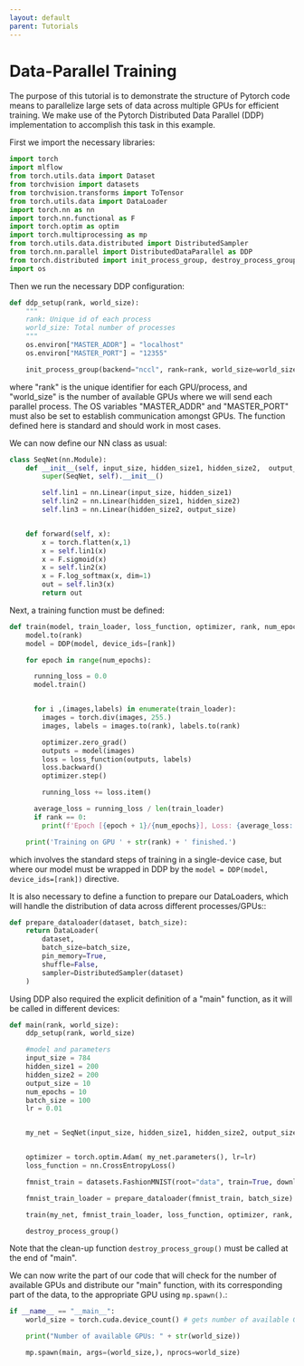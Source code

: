 ```yaml
---
layout: default
parent: Tutorials
---
```

Data-Parallel Training
======================
The purpose of this tutorial is to demonstrate the structure of Pytorch code means to parallelize large sets of data across multiple GPUs for efficient training. We make use of the Pytorch Distributed Data Parallel (DDP) implementation to accomplish this task in this example.

First we import the necessary libraries:
```python
import torch
import mlflow
from torch.utils.data import Dataset
from torchvision import datasets
from torchvision.transforms import ToTensor
from torch.utils.data import DataLoader
import torch.nn as nn
import torch.nn.functional as F
import torch.optim as optim
import torch.multiprocessing as mp
from torch.utils.data.distributed import DistributedSampler
from torch.nn.parallel import DistributedDataParallel as DDP
from torch.distributed import init_process_group, destroy_process_group
import os
```

Then we run the necessary DDP configuration:
```python
def ddp_setup(rank, world_size):
    """
    rank: Unique id of each process
    world_size: Total number of processes
    """
    os.environ["MASTER_ADDR"] = "localhost"
    os.environ["MASTER_PORT"] = "12355"

    init_process_group(backend="nccl", rank=rank, world_size=world_size)
``` 
where "rank" is the unique identifier for each GPU/process, and "world_size" is the number of available GPUs where we will send each parallel process. The OS variables "MASTER_ADDR" and "MASTER_PORT" must also be set to establish communication amongst GPUs. The function defined here is standard and should work in most cases.

We can now define our NN class as usual:
```python
class SeqNet(nn.Module):
    def __init__(self, input_size, hidden_size1, hidden_size2,  output_size):
        super(SeqNet, self).__init__()

        self.lin1 = nn.Linear(input_size, hidden_size1)
        self.lin2 = nn.Linear(hidden_size1, hidden_size2)
        self.lin3 = nn.Linear(hidden_size2, output_size)


    def forward(self, x):
        x = torch.flatten(x,1)
        x = self.lin1(x)
        x = F.sigmoid(x)
        x = self.lin2(x)
        x = F.log_softmax(x, dim=1)
        out = self.lin3(x)
        return out
```

Next, a training function must be defined:
```python
def train(model, train_loader, loss_function, optimizer, rank, num_epochs):
    model.to(rank)
    model = DDP(model, device_ids=[rank])

    for epoch in range(num_epochs):

      running_loss = 0.0
      model.train()


      for i ,(images,labels) in enumerate(train_loader):
        images = torch.div(images, 255.)
        images, labels = images.to(rank), labels.to(rank)

        optimizer.zero_grad()
        outputs = model(images)
        loss = loss_function(outputs, labels)
        loss.backward()
        optimizer.step()

        running_loss += loss.item()

      average_loss = running_loss / len(train_loader)
      if rank == 0:
        print(f'Epoch [{epoch + 1}/{num_epochs}], Loss: {average_loss:.4f}')

    print('Training on GPU ' + str(rank) + ' finished.')
```
which involves the standard steps of training in a single-device case, but where our model must be wrapped in DDP by the `model = DDP(model, device_ids=[rank])` directive.

It is also necessary to define a function to prepare our DataLoaders, which will handle the distribution of data across different processes/GPUs::
```python
def prepare_dataloader(dataset, batch_size):
    return DataLoader(
        dataset,
        batch_size=batch_size,
        pin_memory=True,
        shuffle=False,
        sampler=DistributedSampler(dataset)
    )

```

Using DDP also required the explicit definition of a "main" function, as it will be called in different devices:
```python
def main(rank, world_size):
    ddp_setup(rank, world_size)

    #model and parameters
    input_size = 784
    hidden_size1 = 200
    hidden_size2 = 200
    output_size = 10
    num_epochs = 10
    batch_size = 100
    lr = 0.01


    my_net = SeqNet(input_size, hidden_size1, hidden_size2, output_size)


    optimizer = torch.optim.Adam( my_net.parameters(), lr=lr)
    loss_function = nn.CrossEntropyLoss()

    fmnist_train = datasets.FashionMNIST(root="data", train=True, download=True, transform=ToTensor())

    fmnist_train_loader = prepare_dataloader(fmnist_train, batch_size)

    train(my_net, fmnist_train_loader, loss_function, optimizer, rank, num_epochs)

    destroy_process_group()
```
Note that the clean-up function `destroy_process_group()` must be called at the end of "main".

We can now write the part of our code that will check for the number of available GPUs and distribute our "main" function, with its corresponding part of the data, to the appropriate GPU using `mp.spawn()`.:
```python
if __name__ == "__main__":
    world_size = torch.cuda.device_count() # gets number of available GPUs 

    print("Number of available GPUs: " + str(world_size))

    mp.spawn(main, args=(world_size,), nprocs=world_size)
```
